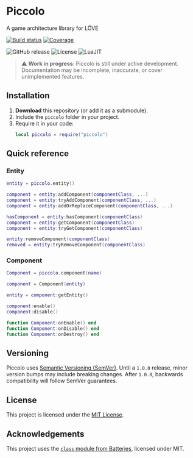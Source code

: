 # Piccolo
A game architecture library for LÖVE

[![Build status](https://github.com/Keyslam/Piccolo/actions/workflows/run-tests.yaml/badge.svg)](https://github.com/Keyslam/Piccolo/actions/workflows/run-tests.yaml)
[![Coverage](https://codecov.io/github/Keyslam/Piccolo/branch/main/graph/badge.svg?token=4D71ZA5CXD)](https://codecov.io/github/Keyslam/Piccolo)

![GitHub release](https://img.shields.io/github/v/release/Keyslam/Piccolo)
![License](https://img.shields.io/badge/license-MIT-green)
![LuaJIT](https://img.shields.io/badge/LuaJIT-blue)

> ⚠️ **Work in progress**: Piccolo is still under active development. Documentation may be incomplete, inaccurate, or cover unimplemented features.

## Installation

1. **Download** this repository (or add it as a submodule).
2. Include the `piccolo` folder in your project.
3. Require it in your code:
   ```lua
   local piccolo = require("piccolo")
   ```

## Quick reference

### Entity

```lua
entity = piccolo.entity()

component = entity:addComponent(componentClass, ...)
component = entity:tryAddComponent(componentClass, ...)
component = entity:addOrReplaceComponent(componentClass, ...)

hasComponent = entity:hasComponent(componentClass)
component = entity:getComponent(componentClass)
component = entity:tryGetComponent(componentClass)

entity:removeComponent(componentClass)
removed = entity:tryRemoveComponent(componentClass)
```

### Component

```lua
Component = piccolo.component(name)

component = Component(entity)

entity = component:getEntity()

component:enable()
component:disable()

function Component:onEnable() end
function Component:onDisable() end
function Component:onDestroy() end
```

## Versioning

Piccolo uses [Semantic Versioning (SemVer)](https://semver.org/).
Until a `1.0.0` release, minor version bumps may include breaking changes. After `1.0.0`, backwards compatibility will follow SemVer guarantees.

## License

This project is licensed under the [MIT License](LICENSE).

## Acknowledgements

This project uses the [`class` module from Batteries](https://github.com/1bardesign/batteries), licensed under MIT.
